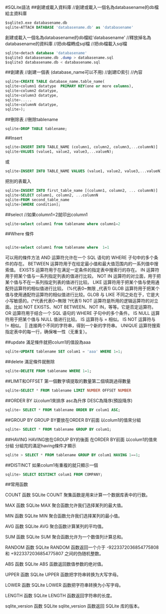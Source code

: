 #SQLite語法
##創建或載入資料庫
//創建或載入一個名為databasename的db檔給主資料庫
```sql
$sqlite3.exe databasename.db 								
sqlite>ATTACH DATABASE 'databasename.db' as 'databasename'  
```
創建或載入一個名為databasename的db檔給'databasename'
//釋放掉名為databasename的資料庫
//把db檔轉成sql檔
//把db檔載入sql檔
```sql
sqlite>detach database 'databasename'						
$sqlite3 databasename.db .dump > databasename.sql 			
$sqlite3 databasename.db < databasename.sql 				
```
##創建表
//創建一個表 (database_name可以不用)
//創建ID索引
//內容
``` sql
sqlite>CREATE TABLE database_name.table_name(				
sqlite>column1 datatype  PRIMARY KEY(one or more columns),	
sqlite>column2 datatype,									
sqlite>column3 datatype,
sqlite>.....
sqlite>columnN datatype,
sqlite>);
```
##刪除表
//刪除tablename
``` sql
sqlite>DROP TABLE tablename;												
```
##Insert
```sql
sqlite>INSERT INTO TABLE_NAME (column1, column2, column3,...columnN)]  
sqlite>VALUES (value1, value2, value3,...valueN);
```
或
```sql
sqlite>INSERT INTO TABLE_NAME VALUES (value1, value2, value3,...valueN);
```
把別的表載入
```sql
sqlite>INSERT INTO first_table_name [(column1, column2, ... columnN)] 
sqlite>SELECT column1, column2, ...columnN 
sqlite>FROM second_table_name
sqlite>[WHERE condition];
```
##select
//如果column1=2就印出column1
```sql
sqlite>select column1 from tablename where column1=2 		
```
##Where 
條件
```sql

sqlite>select column1 from tablename where 	1=1		 		
```
可以用的條件方法
AND 运算符允许在一个 SQL 语句的 WHERE 子句中的多个条件的存在。
BETWEEN 运算符用于在给定最小值和最大值范围内的一系列值中搜索值。
EXISTS 运算符用于在满足一定条件的指定表中搜索行的存在。
IN 运算符用于把某个值与一系列指定列表的值进行比较。
NOT	IN 运算符的对立面，用于把某个值与不在一系列指定列表的值进行比较。
LIKE 运算符用于把某个值与使用通配符运算符的相似值进行比较。   (%代表0~無限 _代表1)
GLOB 运算符用于把某个值与使用通配符运算符的相似值进行比较。GLOB 与 LIKE 不同之处在于，它是大小写敏感的。(*代表代表0~無限 ?代表1)
NOT 运算符是所用的逻辑运算符的对立面。比如 NOT EXISTS、NOT BETWEEN、NOT IN，等等。它是否定运算符。
OR 运算符用于结合一个 SQL 语句的 WHERE 子句中的多个条件。
IS	NULL 运算符用于把某个值与 NULL 值进行比较。
IS 运算符与 = 相似。
IS NOT 运算符与 != 相似。
||	连接两个不同的字符串，得到一个新的字符串。
UNIQUE 运算符搜索指定表中的每一行，确保唯一性（无重复）。




##update
滿足條件就把colum1的值設為aaa
```sql
sqlite>UPDATE tablename SET colum1 = 'aaa' WHERE 1=1;			
```
##delete
滿足條件就刪除
```sql
sqlite>DELETE FROM tablename WHERE 1=1;						
```

##LIMIT和OFFSET
第一個數字填提取的數量第二個填跳過得數量
```sql
sqlite>SELECT * FROM tablename LIMIT NUMBER OFFSET NUMBER			
```
##ORDER BY
以colum1來排序 asc為升序 DESC為降序(預設降序)
```sql
sqlite> SELECT * FROM tablename ORDER BY colum1 ASC;			
```
##GROUP BY
GROUP BY要放在ORDER BY前面
以colum1的值來分組
```sql
sqlite> SELECT * FROM tablename GROUP BY colum1;				
```
##HAVING
HAVING放在GROUP BY的後面 在ORDER BY前面
以colum1的值來分組 分組完的滿足having條件才顯示
```sql
sqlite > SELECT * FROM tablename GROUP BY colum1 HAVING 1==1;	

```
##DISTINCT
如果colum1有重複的就只顯示一個
```sql
sqlite> SELECT DISTINCT colum1 FROM COMPANY;						
```

##常用函数

COUNT 函数
SQLite COUNT 聚集函数是用来计算一个数据库表中的行数。

MAX 函数
SQLite MAX 聚合函数允许我们选择某列的最大值。

MIN 函数
SQLite MIN 聚合函数允许我们选择某列的最小值。

AVG 函数
SQLite AVG 聚合函数计算某列的平均值。

SUM 函数
SQLite SUM 聚合函数允许为一个数值列计算总和。

RANDOM 函数
SQLite RANDOM 函数返回一个介于 -9223372036854775808 和 +9223372036854775807 之间的伪随机整数。

ABS 函数
SQLite ABS 函数返回数值参数的绝对值。

UPPER 函数
SQLite UPPER 函数把字符串转换为大写字母。

LOWER 函数
SQLite LOWER 函数把字符串转换为小写字母。

LENGTH 函数
SQLite LENGTH 函数返回字符串的长度。

sqlite_version 函数
SQLite sqlite_version 函数返回 SQLite 库的版本。
